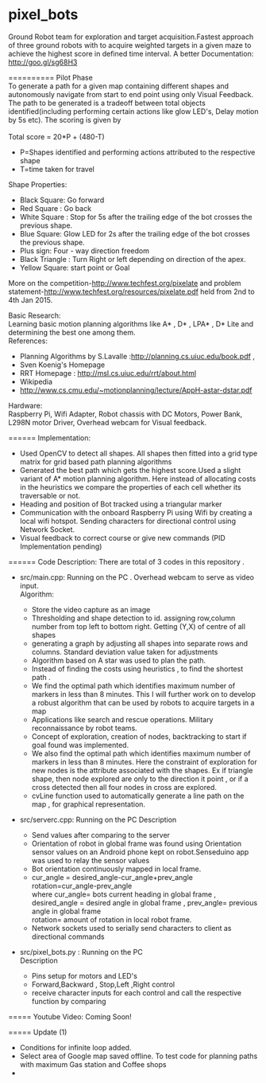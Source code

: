 pixel_bots
==========

Ground Robot team for exploration and target acquisition.Fastest approach of three ground robots with to acquire weighted targets in a given maze to achieve the highest score in defined time interval.
A better Documentation: http://goo.gl/sg68H3


==========
Pilot Phase<br>
To generate a path for a given map containing different shapes and autonomously navigate from start to end point using only Visual Feedback. The path to be generated is a tradeoff between total objects identified(including performing certain actions like glow LED's, Delay motion by 5s etc). The scoring is given by <br>
<br>
Total score = 20*P + (480-T)
* P=Shapes identified and performing actions attributed to the respective shape
* T=time taken for travel

Shape Properties:
- Black Square: Go forward
- Red Square : Go back
- White Square : Stop for 5s after the trailing edge of the bot crosses the previous shape.
- Blue Square: Glow  LED for 2s after the trailing edge of the bot crosses the previous shape.
- Plus sign: Four - way direction freedom
- Black Triangle : Turn Right or left depending on direction of the apex.
- Yellow Square: start point or Goal


More on the competition-http://www.techfest.org/pixelate and problem statement-http://www.techfest.org/resources/pixelate.pdf held from 2nd to 4th Jan 2015.

Basic Research:<br>
Learning basic motion planning algorithms like A* , D* , LPA* , D* Lite and determining the best one among them.<br>
References: 

* Planning Algorithms by S.Lavalle :http://planning.cs.uiuc.edu/book.pdf ,
* Sven Koenig's Homepage 
* RRT Homepage : http://msl.cs.uiuc.edu/rrt/about.html
* Wikipedia
* http://www.cs.cmu.edu/~motionplanning/lecture/AppH-astar-dstar.pdf

Hardware:<br>
Raspberry Pi, Wifi Adapter, Robot chassis with DC Motors, Power Bank, L298N motor Driver, Overhead webcam for Visual feedback.

======
Implementation: <br>
- Used OpenCV to detect all shapes. All shapes then fitted into a grid type matrix for grid based path planning algorithms
- Generated the best path which gets the highest score.Used a slight variant of A* motion planning algorithm. Here instead of allocating costs in the heuristics we compare the properties of each cell whether its traversable or not.  
- Heading and position of Bot tracked using a triangular marker
- Communication with the onboard Raspberry Pi using Wifi by creating a local wifi hotspot. Sending characters for directional control using Network Socket.
- Visual feedback to correct course or give new commands (PID Implementation pending)

======
Code Description: There are total of 3 codes in this repository .

* src/main.cpp: Running on the PC . Overhead webcam to serve as video input.<br>
Algorithm:

  - Store the video capture as an image
  - Thresholding and shape detection to id. assigning row,column number from top left to bottom right. Getting (Y,X) of centre      of all shapes
  - generating a graph by adjusting all shapes into separate rows and columns. Standard deviation value taken for adjustments
  -	Algorithm based on A star was used to plan the path.
  - Instead of finding the costs using heuristics , to find the shortest path . 
  - We find the optimal path which identifies maximum number of markers in less than 8 minutes. This I will further work on to develop a robust algorithm that can be used by robots to acquire targets in a map  
  - Applications like search and rescue operations. Military reconnaissance by robot teams.
  -  Concept of exploration, creation of nodes, backtracking to start if goal found was implemented. 
  -  We also find the optimal path which identifies maximum number of markers in less than 8 minutes. Here the constraint of exploration for new nodes is the attribute associated with the shapes.  Ex if triangle shape, then node explored are only to the direction it point , or if a cross detected then all four nodes in cross are explored.
  - cvLine function used to automatically generate a line path on the map , for graphical representation.

* src/serverc.cpp: Running on the PC 
Description

  - Send values after comparing to the server
  - Orientation of robot in global frame was found using Orientation sensor values on an Android phone kept on robot.Senseduino app was used to relay the sensor values 
  - Bot orientation continuously mapped in local frame.
  - cur_angle = desired_angle-cur_angle+prev_angle <br>
		rotation=cur_angle-prev_angle<br>
    where  cur_angle= bots current heading in global frame , desired_angle = desired angle in global frame
    , prev_angle= previous angle in global frame<br>
    rotation= amount of rotation in local robot frame.
  - Network sockets used to serially send characters to client as directional commands



* src/pixel_bots.py : Running on the PC<br> 
Description

  - Pins setup for motors and LED's 
  - Forward,Backward , Stop,Left ,Right control
  - receive character inputs for each control and call the respective function by comparing


=====
Youtube Video: 
Coming Soon!

=====
Update (1)
* Conditions for infinite loop added.
* Select area of Google map saved offline. To test code for planning paths with maximum Gas station and Coffee shops
* 
